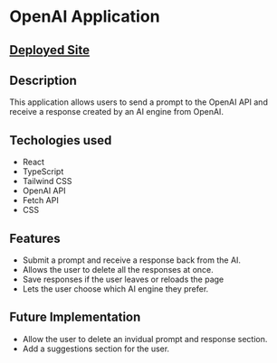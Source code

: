 # OpenAI Application

## [Deployed Site](https://shopifyopenai.herokuapp.com/)

## Description
This application allows users to send a prompt to the OpenAI API and receive a response created by an AI engine from OpenAI.

## Techologies used
- React
- TypeScript
- Tailwind CSS
- OpenAI API
- Fetch API
- CSS

## Features
- Submit a prompt and receive a response back from the AI.
- Allows the user to delete all the responses at once.
- Save responses if the user leaves or reloads the page
- Lets the user choose which AI engine they prefer.

## Future Implementation
- Allow the user to delete an invidual prompt and response section.
- Add a suggestions section for the user.





